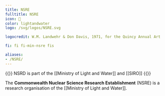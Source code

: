 ```yaml
---
title: NSRE
fulltitle: NSRE
icon: 🔬
color: lightandwater
logo: /svg/logos/NSRE.svg

logocredit: W.M. Landwehr & Don Davis, 1971, for the Quincy Annual Art Show

fi: fi fi-min-nsre fis

aliases:
- /NSRE/
---
```

{{<note series>}}
 NSRD is part of the [[Ministry of Light and Water]] and [[SIRO]]
{{</note>}}

The <span class="fi fi-min-nsre fis"></span> **Commonwealth Nuclear Science Research Establishment** (NSRE) is a research organisation of the [[Ministry of Light and Water]].